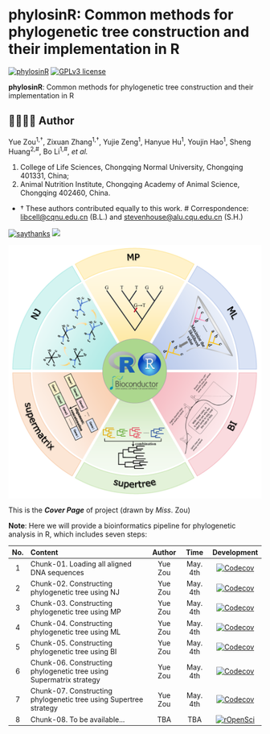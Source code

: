# phylosinR: Common methods for phylogenetic tree construction and their implementation in R # 

[![phylosinR](https://img.shields.io/badge/phylosinR-black?style=for-the-badge&logo=icq&logolColor=42F425)](https://github.com/libcell/phylosinR) 
[![GPLv3 license](https://img.shields.io/badge/License-GPLv3-red.svg)](http://perso.crans.org/besson/LICENSE.html)

**phylosinR**: Common methods for phylogenetic tree construction and their implementation in R

## 👩‍🏫👨‍🏫 Author 

Yue Zou<sup>1,†</sup>, Zixuan Zhang<sup>1,†</sup>, Yujie Zeng<sup>1</sup>, Hanyue Hu<sup>1</sup>, Youjin Hao<sup>1</sup>, Sheng Huang<sup>2,#</sup>, Bo Li<sup>1,#</sup>, *et al.*

1) College of Life Sciences, Chongqing Normal University, Chongqing 401331, China;
2) Animal Nutrition Institute, Chongqing Academy of Animal Science, Chongqing 402460, China. 

- †	These authors contributed equally to this work. # Correspondence: libcell@cqnu.edu.cn (B.L.) and stevenhouse@alu.cqu.edu.cn (S.H.)

[![saythanks](https://img.shields.io/badge/say-thanks-ff69b4.svg)](https://libcell.github.io)
[![](https://img.shields.io/badge/follow%20me%20on-WeChat-green.svg)](https://libcell.github.io)

<img src = "image/Graphical_abstract.png" width = "800" align = "middle"> 

This is the ***Cover Page*** of project (drawn by *Miss*. Zou)

**Note**: Here we will provide a bioinformatics pipeline for phylogenetic analysis in R, which includes seven steps: 

| No. | Content | Author | Time | Development |
| :----: | :---- | :----: | :----: | :----: |
| 1 | Chunk-01. Loading all aligned DNA sequences | Yue Zou | May. 4th | [![Codecov](https://codecov.io/github/ropensci/drake/coverage.svg?branch=master)](https://codecov.io/github/ropensci/drake?branch=master) |
| 2 | Chunk-02. Constructing phylogenetic tree using NJ | Yue Zou | May. 4th | [![Codecov](https://codecov.io/github/ropensci/drake/coverage.svg?branch=master)](https://codecov.io/github/ropensci/drake?branch=master) |
| 3 | Chunk-03. Constructing phylogenetic tree using MP | Yue Zou | May. 4th | [![Codecov](https://codecov.io/github/ropensci/drake/coverage.svg?branch=master)](https://codecov.io/github/ropensci/drake?branch=master) |
| 4 | Chunk-04. Constructing phylogenetic tree using ML | Yue Zou | May. 4th | [![Codecov](https://codecov.io/github/ropensci/drake/coverage.svg?branch=master)](https://codecov.io/github/ropensci/drake?branch=master) |
| 5 | Chunk-05. Constructing phylogenetic tree using BI | Yue Zou | May. 4th | [![Codecov](https://codecov.io/github/ropensci/drake/coverage.svg?branch=master)](https://codecov.io/github/ropensci/drake?branch=master) |
| 6 | Chunk-06. Constructing phylogenetic tree using Supermatrix strategy | Yue Zou | May. 4th | [![Codecov](https://codecov.io/github/ropensci/drake/coverage.svg?branch=master)](https://codecov.io/github/ropensci/drake?branch=master) |
| 7 | Chunk-07. Constructing phylogenetic tree using Supertree strategy | Yue Zou | May. 4th | [![Codecov](https://codecov.io/github/ropensci/drake/coverage.svg?branch=master)](https://codecov.io/github/ropensci/drake?branch=master) |
| 8 | Chunk-08. To be available... | TBA | TBA | [![rOpenSci](https://badges.ropensci.org/156_status.svg)](https://github.com/ropensci/onboarding/issues/156) |
